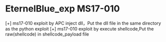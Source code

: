 # EternelBlue_exp MS17-010

[+]  ms17-010 exploit by APC inject dll，Put the dll file in the same directory as the python exploit
[+]  ms17-010 exploit by execute shellcode,Put the raw(shellcode) in shellcode_payload file
